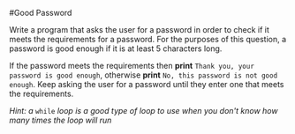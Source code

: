 #Good Password

Write a program that asks the user for a password in order to check if it meets the requirements for a password. For 
the purposes of this question, a password is good enough if it is at least 5 characters long.

If the password meets the requirements then **print** `Thank you, your password is good enough`, otherwise **print** 
`No, this password is not good enough`. Keep asking the user for a password until they enter one that meets the requirements. 

*Hint: a* `while` *loop is a good type of loop to use when you don't know how many times the loop will run*
